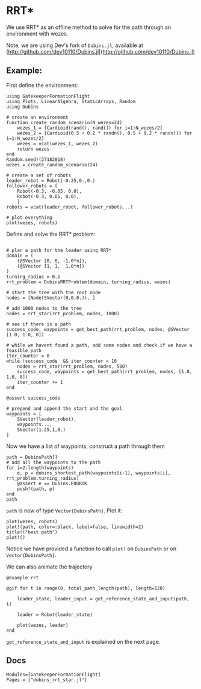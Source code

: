 # RRT*

We use RRT* as an offline method to solve for the path through an environment with wezes.

Note, we are using Dev's fork of `Dubins.jl`, available at [http://github.com/dev10110/Dubins.jl](http://github.com/dev10110/Dubins.jl)

## Example: 

First define the environment:
```@example rrt
using GatekeeperFormationFlight
using Plots, LinearAlgebra, StaticArrays, Random
using Dubins

# create an environment
function create_random_scenario(N_wezes=24)
    wezes_1 = [Cardioid(rand(), rand()) for i=1:N_wezes/2]
    wezes_2 = [Cardioid(0.5 + 0.2 * randn(), 0.5 + 0.2 * randn()) for i=1:N_wezes/2]
    wezes = vcat(wezes_1, wezes_2)
    return wezes
end
Random.seed!(27182818)
wezes = create_random_scenario(24)

# create a set of robots
leader_robot = Robot(-0.25,0.,0.)
follower_robots = [
    Robot(-0.3, -0.05, 0.0), 
    Robot(-0.3, 0.05, 0.0), 
    ]
robots = vcat(leader_robot, follower_robots...)

# plot everything
plot(wezes, robots)
```

Define and solve the RRT* problem:
```@example rrt

# plan a path for the leader using RRT*
domain = (
    (@SVector [0, 0, -1.0*π]),
    (@SVector [1, 1,  1.0*π])
)
turning_radius = 0.1
rrt_problem = DubinsRRTProblem(domain, turning_radius, wezes)

# start the tree with the root node
nodes = [Node(SVector(0,0,0.)), ]

# add 1000 nodes to the tree
nodes = rrt_star(rrt_problem, nodes, 1000)

# see if there is a path 
success_code, waypoints = get_best_path(rrt_problem, nodes, @SVector [1.0, 1.0, 0])

# while we havent found a path, add some nodes and check if we have a feasible path
iter_counter = 0
while !success_code  && iter_counter < 10
    nodes = rrt_star(rrt_problem, nodes, 500)
    success_code, waypoints = get_best_path(rrt_problem, nodes, [1.0, 1.0, 0])
    iter_counter += 1
end
        
@assert success_code

# prepend and append the start and the goal
waypoints = [
    SVector(leader_robot), 
    waypoints..., 
    SVector(1.25,1,0.)
]
```

Now we have a list of waypoints, construct a path through them
```@example rrt
path = DubinsPath[]
# add all the waypoints to the path
for i=2:length(waypoints)
    e, p = dubins_shortest_path(waypoints[i-1], waypoints[i], rrt_problem.turning_radius)
    @assert e == Dubins.EDUBOK
    push!(path, p)
end
path
```
`path` is now of type `Vector{DubinsPath}`. Plot it:

```@example rrt
plot(wezes, robots)
plot!(path, color=:black, label=false, linewidth=2)
title!("best path")
plot!()
```

Notice we have provided a function to call `plot!` on `DubinsPath` or on `Vector{DubinsPath}`. 

We can also animate the trajectory 
```
@example rrt

@gif for t in range(0, total_path_length(path), length=120)

    leader_state, leader_input = get_reference_state_and_input(path, t)

    leader = Robot(leader_state)

    plot(wezes, leader)
end
```
`get_reference_state_and_input` is explained on the next page.

## Docs

```@autodocs; canonical=false
Modules=[GatekeeperFormationFlight]
Pages = ["dubins_rrt_star.jl"]
```
